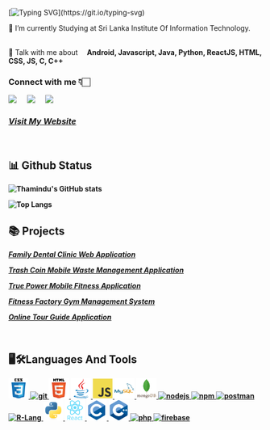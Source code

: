 [![Typing SVG](https://readme-typing-svg.herokuapp.com?size=32&vCenter=true&width=650&lines=Hi+%F0%9F%91%8B%2C+I'm+Thamindu+Chankana.;Undergraduate+Software+Engineer.)](https://git.io/typing-svg)

🌱 I’m currently Studying at Sri Lanka Institute Of Information Technology.<br></br>

💬 Talk with me about &emsp;**Android, Javascript, Java, Python, ReactJS, HTML, CSS, JS, C, C++**

<h3><b>Connect with me 👇🏻</h3>
<a target="_blank" href="thaminduchankana@gmail.com"><img src="https://img.shields.io/badge/-Gmail-D14836?style=for-the-badge&logo=Gmail&logoColor=white"></img></a>
 
<a target="_blank" href="https://www.linkedin.com/in/thamindu-gamage-5391b5192/"><img src="https://img.shields.io/badge/-LinkedIn-0077B5?style=for-the-badge&logo=Linkedin&logoColor=white"></img></a>
 
<a target="_blank" href="https://twitter.com/Thamindu0707"><img src="https://img.shields.io/badge/-Twitter-1DA1F2?style=for-the-badge&logo=Twitter&logoColor=white"></img></a>

<h3><a href="https://thaminduchankana.netlify.app/"><b><i>Visit My Website</i></b></a></h3>


<br/>

## 📊 Github Status

![Thamindu's GitHub stats](https://github-readme-stats.vercel.app/api?username=ThaminduChankana&show_icons=true&count_private=true&theme=react&hide_border=true&bg_color=0D1117)

![Top Langs](https://github-readme-stats.vercel.app/api/top-langs/?username=ThaminduChankana&langs_count=8&count_private=true&layout=compact&theme=react&hide_border=true&bg_color=0D1117)

<!-- ![Thamindu's Activity Graph](https://activity-graph.herokuapp.com/graph?username=ThaminduChankana&bg_color=0D1117&color=5BCDEC&line=5BCDEC&point=FFFFFF&hide_border=true) -->

## 📚 Projects

[*Family Dental Clinic Web Application* ](https://github.com/ThaminduChankana/Family-Dental-Clinic)

[*Trash Coin Mobile Waste Management Application*](https://github.com/ThaminduChankana/TrashCoinApp)

[*True Power Mobile Fitness Application* ](https://github.com/ThaminduChankana/True-Power)

[*Fitness Factory Gym Management System*](https://github.com/ThaminduChankana/Fitness-Factory)

[*Online Tour Guide Application*](https://github.com/ThaminduChankana/Online-Tour-Guide)

<br>

## 🖥️🛠️Languages And Tools

<p align="left">
	<a href="https://www.w3schools.com/css/" target="_blank"> 
		 <img src="https://raw.githubusercontent.com/devicons/devicon/master/icons/css3/css3-original-wordmark.svg" alt="css3" width="40" height="40"/> 
	</a>
	<a href="https://git-scm.com/" target="_blank"> 
		 <img src="https://www.vectorlogo.zone/logos/git-scm/git-scm-icon.svg" alt="git" width="40" height="40"/>
	</a>
	<a href="https://www.w3.org/html/" target="_blank"> 
		<img src="https://raw.githubusercontent.com/devicons/devicon/master/icons/html5/html5-original-wordmark.svg" alt="html5" width="40" height="40"/> 
	</a> 
	<a href="https://www.java.com" target="_blank"> 
		<img src="https://raw.githubusercontent.com/devicons/devicon/master/icons/java/java-original.svg" alt="java" width="40" height="40"/> 
	</a> 
	<a href="https://developer.mozilla.org/en-US/docs/Web/JavaScript" target="_blank"> 
		<img src="https://raw.githubusercontent.com/devicons/devicon/master/icons/javascript/javascript-original.svg" alt="javascript" width="40" height="40"/> 
	</a> 
	<a href="https://www.mysql.com/" target="_blank"> 
		<img src="https://raw.githubusercontent.com/devicons/devicon/master/icons/mysql/mysql-original-wordmark.svg" alt="mysql" width="40" height="40"/> 
	</a> 
	<a href="https://www.mongodb.com/" target="_blank"> 
		<img src="https://raw.githubusercontent.com/devicons/devicon/master/icons/mongodb/mongodb-original-wordmark.svg" alt="mongodb" width="40" height="40"/> 
	</a> 
	<a href="https://nodejs.org" target="_blank"> 
		<img src="https://cdn.worldvectorlogo.com/logos/nodejs-1.svg" alt="nodejs" width="40" height="40"/> 
	</a> 
	<a href="https://www.npmjs.com/" target="_blank"> 
		<img src="https://cdn.worldvectorlogo.com/logos/npm.svg" alt="npm" width="40" height="40"/> 
	</a>  
	<a href="https://postman.com" target="_blank"> 
		<img src="https://www.vectorlogo.zone/logos/getpostman/getpostman-icon.svg" alt="postman" width="40" height="40"/>
	</a> 
	<a href="https://www.r-project.org/" target="_blank"> 
		<img src="https://cdn.worldvectorlogo.com/logos/r-lang.svg" alt="R-Lang" width="40" height="40"/> 
	</a> 
	<a href="https://www.python.org" target="_blank"> 
		<img src="https://raw.githubusercontent.com/devicons/devicon/master/icons/python/python-original.svg" alt="python" width="40" height="40"/> 
	</a>
	<a href="https://reactjs.org/" target="_blank"> 
		<img src="https://raw.githubusercontent.com/devicons/devicon/master/icons/react/react-original-wordmark.svg" alt="react" width="40" height="40"/> 
	</a> 
	<a href="https://www.cprogramming.com/" rel="nofollow"> 
		<img src="https://raw.githubusercontent.com/devicons/devicon/master/icons/c/c-original.svg" alt="c" width="40" height="40" style="max-width: 100%;"> 
	</a>
	<a href="https://www.w3schools.com/cpp/" rel="nofollow"> 
		<img src="https://raw.githubusercontent.com/devicons/devicon/master/icons/cplusplus/cplusplus-original.svg" alt="cplusplus" width="40" height="40" style="max-width: 100%;"> </a><a href="https://www.php.net/" rel="nofollow"> 
		<img src="https://camo.githubusercontent.com/28964c7500b5e88b9c83c33e5f8e7b7dd9b4b86ee35e8e25431c70486ac4aecd/68747470733a2f2f7777772e766563746f726c6f676f2e7a6f6e652f6c6f676f732f7068702f7068702d69636f6e2e737667" alt="php" width="40" height="40" data-canonical-src="https://www.vectorlogo.zone/logos/php/php-icon.svg" style="max-width: 100%;">
	 </a>
	 <a href="https://firebase.google.com/" rel="nofollow">
		 <img src="https://camo.githubusercontent.com/dd4b2422ed3bfc9da88c43d18550375c66f9584327dff7ecc19315ce50b96f07/68747470733a2f2f7777772e766563746f726c6f676f2e7a6f6e652f6c6f676f732f66697265626173652f66697265626173652d69636f6e2e737667" alt="firebase" width="40" height="40" data-canonical-src="https://www.vectorlogo.zone/logos/firebase/firebase-icon.svg" style="max-width: 100%;">
	</a>
</p>

[linkedin]: https://www.linkedin.com/in/thamindu-gamage-5391b5192/
